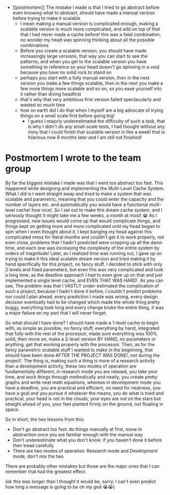 - [[postmortem]] The mistake I made is that I tried to go abstract before even knowing what to abstract, should have made a manual version before trying to make it scalable
	- I mean making a manual version is complicated enough, making a scalable version is much more complicated, and add on top of that that I had never made a cache before! this was a fatal combination, no wonder my head was spinning thinking about all the possible combinations
	- Before you create a scalable version, you should have made increasingly large versions, that way you can start to see the patterns, and when you get to the scalable version you have something to reference so your head doesn't go spinning in a void because you have no solid rock to stand on
	- perhaps you start with a fully manual version, then in the next version you make a few things scalable, then in the next you make a few more things more scalable and so on, so you ease yourself into it rather than diving headfirst
	- that's why that very ambitious first version failed spectacularly and wasted so much time
	- how on earth did I do that when I myself am a big advocate of trying things on a small scale first before going big!
		- I guess I majorly underestimated the difficulty of such a task, that is why I didn't do any small-scale tests, I had thought without any irony that I could finish that scalable version in like a week! that is hilarious now 6 months later and I am still not finished!
# Postmortem I wrote to the team group
By far the biggest mistake I made was that I went too abstract too fast.
This happened while designing and implementing the Multi-Level Cache System.
What I did is I went straight away and tried to make a system that was scalable and parametric, meaning that you could enter the capacity and the number of layers etc. and automatically you would have a functional multi-level cache! how nice!.
So I set out to make this dream cache system, and I seriously thought it might take me a few weeks, a month at most! 😭
As I progressed, new issues would come up that would complicate things, and things kept on getting more and more complicated until my head began to spin when I even thought about it.
I kept banging my head against this complicated mess for literal months and couldn't get it to work properly, not even close, problems that I hadn't predicted were cropping up all the damn time, and each one was increasing the complexity of the entire system by orders of magnitude!
Later, as I realized time was running out, I gave up on trying to make it this ideal scalable dream version and tried making it by hand specifically for this project, no fancy stuff. I decided to stick with only 2 levels and fixed parameters, but even this was very complicated and took a long time, as the deadline approach I had to even give up on that and just implemented a single level cache, and EVEN THAT WAS HARD!.
As you can see, The problem was that I VASTLY under-estimated the complication of such a project, because I hadn't done it before, I couldn't predict problems nor could I plan ahead, every prediction I made was wrong, every design decision eventually had to be changed which made the whole thing pretty buggy, everything took long and every change broke the entire thing, it was a major failure on my part that I will never forget.

So what should I have done?
I should have made a 1-level cache to begin with, as simple as possible, no fancy stuff, everything by hand, integrated that fully with the rest of the processor, made sure everything was 100% solid, then move on, make a 2-level version BY HAND, no parameters or anything, get that working properly with the processor. Then, as for the fancy parametric scalable stuff I wanted to make in the beginning, that should have been done AFTER THE PROJECT WAS DONE!, not during the project!.
The thing is, making such a thing is more of a research activity than a development activity, these two modes of operation are fundamentally different, in research mode you are relaxed, you take your time, and work things through methodically and neatly, you create pretty graphs and write neat math equations, whereas in development mode you have a deadline, you are practical and efficient, no need for neatness, you have a goal and you pursue it whatever the means, you do what is tried and practical, your head is not in the clouds, your eyes are not on the stars but straight ahead of you, your feet planted firmly on the ground, not floating in space.

So in short, the two lessons from this:
- Don't go abstract too fast: do things manually at first, move to abstraction once you are familiar enough with the manual way
- Don't underestimate what you don't know: if you haven't done it before then tread carefully
- There are two modes of operation: Research mode and Development mode, don't mix the two

There are probably other mistakes but those are the major ones that I can remember that had the greatest effect.

(ok this was longer than I thought it would be, sorry, I can't even predict how long a message is going to be oh my god 😭😭)